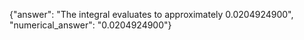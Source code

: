 {"answer": "The integral evaluates to approximately 0.0204924900", "numerical_answer": "0.0204924900"}